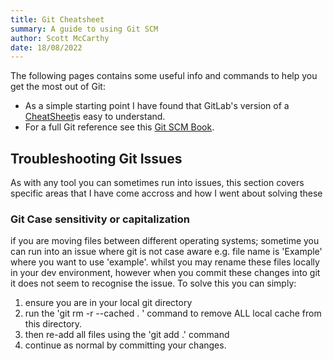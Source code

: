 ```yaml
---
title: Git Cheatsheet
summary: A guide to using Git SCM
author: Scott McCarthy
date: 18/08/2022
---
```


The following pages contains some useful info and commands to help you get the most out of Git:

- As a simple starting point I have found that GitLab's version of a [CheatSheet](https://about.gitlab.com/images/press/git-cheat-sheet.pdf)is easy to understand.
- For a full Git reference see this [Git SCM Book](https://git-scm.com/book/en/v2).

## Troubleshooting Git Issues

As with any tool you can sometimes run into issues, this section covers specific areas that I have come accross and how I went about solving these

### Git Case sensitivity or capitalization

if you are moving files between different operating systems; sometime you can run into an issue where git is not case aware e.g. file name is 'Example' where you want to use 'example'. whilst you may rename these files locally in your dev environment, however when you commit these changes into git it does not seem to recognise the issue. To solve this you can simply:

1. ensure you are in your local git directory
1. run the 'git rm -r --cached . ' command to remove ALL local cache from this directory.
1. then re-add all files using the 'git add .' command
1. continue as normal by committing your changes.
